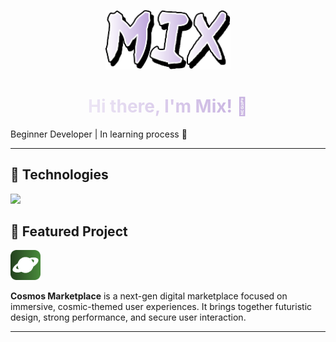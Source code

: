 <p align="center">
  <img src="assets/mix-otsutsuki.png" alt="Mix" width="200px" />
</p>

<p align="start">
  <h1 align="center" style="background: linear-gradient(90deg, #FFFFFF, #B497D6); -webkit-background-clip: text; -webkit-text-fill-color: transparent;">
    Hi there, I'm Mix! 👋
  </h1>
</p>

<p align="start">
  Beginner Developer | In learning process 🚀
</p>

---
<h2 align="start">🚀 Technologies</h2>
<div align="start">
    <a href='https://skillicons.dev'><img src="https://skillicons.dev/icons?i=html,css,github&perline=6"></a>
</div>

  <h2 align="start"> 🌌 Featured Project</h2>
<div align="start">
  <img src="assets/Cosmos.png" style="width: 48px"> <p>
  <b>Cosmos Marketplace</b> is a next-gen digital marketplace focused on immersive, cosmic-themed user experiences. It brings together futuristic design, strong performance, and secure user interaction.
</p>
</div>

---
